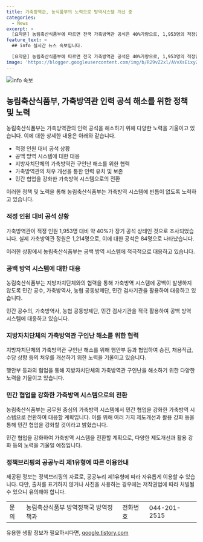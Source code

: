```yaml
---
title: 가축방역관, 농식품부의 노력으로 방역시스템 개선 중
categories:
  - News
excerpt: >
  [요약문] 농림축산식품부에 따르면 전국 가축방역관 공석은 40%가량으로, 1,953명의 적정인원 대비 84명의 공석이 있다고 합니다. 이에 대응하기 위해 민간의 수의사 및 검사기관을 활용하여 대응하고 있으며, 향후 민간과의 협력을 강화하여 가축방역 시스템의 공백을 최소화하고자 하고 있습니다. 또한, 가축방역관의 처우를 개선하기 위해 노력 중이며, 민간부문에도 더 많은 가축방역 역할을 부여하고자 하고 있습니다.
feature_text: >
  ## info 실시간 뉴스 속보입니다.

  [요약문] 농림축산식품부에 따르면 전국 가축방역관 공석은 40%가량으로, 1,953명의 적정인원 대비 84명의 공석이 있다고 합니다. 이에 대응하기 위해 민간의 수의사 및 검사기관을 활용하여 대응하고 있으며, 향후 민간과의 협력을 강화하여 가축방역 시스템의 공백을 최소화하고자 하고 있습니다. 또한, 가축방역관의 처우를 개선하기 위해 노력 중이며, 민간부문에도 더 많은 가축방역 역할을 부여하고자 하고 있습니다.
image: 'https://blogger.googleusercontent.com/img/b/R29vZ2xl/AVvXsEixyZcFfHzMRdzZMjFBmAUKJYCLCGyLL1o632UiGVXcaFdKo_bkvkuCioo0uUKlGfBVcT3P84aROyZIXSBEx3Aw5nCQ3pTgDom1WDC4m8eifvWiAmWEEVb4x6G_l8C0QH225ldMjyaFvpxGEBGNO37VmDTDMHGhJPq73UglMfDca1-0aw/s1600/blogspot.png'
---
```


<p><img src="https://blogger.googleusercontent.com/img/b/R29vZ2xl/AVvXsEixyZcFfHzMRdzZMjFBmAUKJYCLCGyLL1o632UiGVXcaFdKo_bkvkuCioo0uUKlGfBVcT3P84aROyZIXSBEx3Aw5nCQ3pTgDom1WDC4m8eifvWiAmWEEVb4x6G_l8C0QH225ldMjyaFvpxGEBGNO37VmDTDMHGhJPq73UglMfDca1-0aw/s1600/blogspot.png" alt="info 속보" /></p>

<h2 data-ke-size="size26">농림축산식품부, 가축방역관 인력 공석 해소를 위한 정책 및 노력</h2>

<p>농림축산식품부는 가축방역관의 인력 공석을 해소하기 위해 다양한 노력을 기울이고 있습니다. 이에 대한 상세한 내용은 아래와 같습니다.</p>

<ul>
  <li>적정 인원 대비 공석 상황</li>
  <li>공백 방역 시스템에 대한 대응</li>
  <li>지방자치단체의 가축방역관 구인난 해소를 위한 협력</li>
  <li>가축방역관의 처우 개선을 통한 인력 유치 및 보존</li>
  <li>민간 협업을 강화한 가축방역 시스템으로의 전환</li>
</ul>

<p data-ke-size="size16">이러한 정책 및 노력을 통해 농림축산식품부는 가축방역 시스템에 빈틈이 없도록 노력하고 있습니다.</p>

<h3 data-ke-size="size24">적정 인원 대비 공석 상황</h3>

<p>가축방역관이 적정 인원 1,953명 대비 약 40%가 장기 공석 상태인 것으로 조사되었습니다. 실제 가축방역관 정원은 1,214명으로, 이에 대한 공석은 84명으로 나타났습니다.</p>

<p data-ke-size="size16">이러한 상황에서 농림축산식품부는 공백 방역 시스템에 적극적으로 대응하고 있습니다.</p>

<h3 data-ke-size="size24">공백 방역 시스템에 대한 대응</h3>

<p>농림축산식품부는 지방자치단체와의 협력을 통해 가축방역 시스템에 공백이 발생하지 않도록 민간 공수, 가축방역사, 농협 공동방제단, 민간 검사기관을 활용하여 대응하고 있습니다.</p>

<p data-ke-size="size16">민간 공수의, 가축방역사, 농협 공동방제단, 민간 검사기관을 적극 활용하여 공백 방역 시스템에 대응하고 있습니다.</p>

<h3 data-ke-size="size24">지방자치단체의 가축방역관 구인난 해소를 위한 협력</h3>

<p>지방자치단체의 가축방역관 구인난 해소를 위해 행안부 등과 협업하여 승진, 채용직급, 수당 상향 등의 처우를 개선하기 위한 노력을 기울이고 있습니다.</p>

<p data-ke-size="size16">행안부 등과의 협업을 통해 지방자치단체의 가축방역관 구인난을 해소하기 위한 다양한 노력을 기울이고 있습니다.</p>

<h3 data-ke-size="size24">민간 협업을 강화한 가축방역 시스템으로의 전환</h3>

<p>농림축산식품부는 공무원 중심의 가축방역 시스템에서 민간 협업을 강화한 가축방역 시스템으로 전환하여 대응할 계획입니다. 이를 위해 여러 가지 제도개선과 활용 강화 등을 통해 민간 협업을 강화할 것이라고 밝혔습니다.</p>

<p data-ke-size="size16">민간 협업을 강화하여 가축방역 시스템을 전환할 계획으로, 다양한 제도개선과 활용 강화 등의 노력을 기울일 예정입니다.</p>

<h3 data-ke-size="size24">정책브리핑의 공공누리 제1유형에 따른 이용안내</h3>

<p>제공된 정보는 정책브리핑의 자료로, 공공누리 제1유형에 따라 자유롭게 이용할 수 있습니다. 다만, 출처를 표기하지 않거나 사진을 사용하는 경우에는 저작권법에 따라 처벌될 수 있으니 유의해야 합니다.</p>

<table>
  <tr>
    <td>문의</td>
    <td>농림축산식품부 방역정책국 방역정책과</td>
    <td>전화번호</td>
    <td>044-201-2515</td>
  </tr>
</table>
유용한 생활 정보가 필요하시다면, <a href="https://qoogle.tistory.com" rel="dofollow">qoogle.tistory.com</a>


